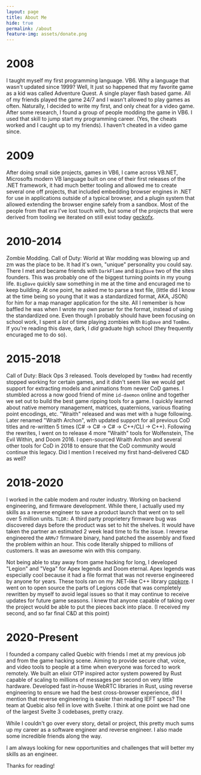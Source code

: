 ```yaml
---
layout: page
title: About Me
hide: true
permalink: /about
feature-img: assets/donate.png
---
```


# 2008
I taught myself my first programming language. VB6. Why a language that wasn't updated since 1999? Well, It just so happened that my favorite game as a kid was called Adventure Quest. A single player flash based game. All of my friends played the game 24/7 and I wasn't allowed to play games as often. Naturally, I decided to write my first, and only cheat for a video game. After some research, I found a group of people modding the game in VB6. I used that skill to jump start my programming career. (Yes, the cheats worked and I caught up to my friends). I haven't cheated in a video game since.

# 2009
After doing small side projects, games in VB6, I came across VB.NET, Microsofts modern VB language built on one of their first releases of the .NET framework, it had much better tooling and allowed me to create several one off projects, that included embedding browser engines in .NET for use in applications outside of a typical browser, and a plugin system that allowed extending the browser engine safely from a sandbox. Most of the people from that era I've lost touch with, but some of the projects that were derived from tooling we iterated on still exist today [geckofx](https://www.nuget.org/profiles/geckofx).

# 2010-2014
Zombie Modding. Call of Duty: World at War modding was blowing up and zm was the place to be. It had it's own, "unique" personality you could say. There I met and became friends with `DarkFlame` and `BigDave` two of the sites founders. This was probably one of the biggest turning points in my young life. `BigDave` quickly saw something in me at the time and encuraged me to keep building. At one point, he asked me to parse a text file, (little did I know at the time being so young that it was a standardized format, AKA, JSON) for him for a map manager application for the site. All I remember is how baffled he was when I wrote my own parser for the format, instead of using the standardized one. Even though I probably should have been focusing on school work, I spent a _lot_ of time playing zombies with `BigDave` and `TomBmx`. If you're reading this dave, dark, I _did_ graduate high school (they frequently encuraged me to do so).

# 2015-2018
Call of Duty: Black Ops 3 released. Tools developed by `TomBmx` had recently stopped working for certain games, and it didn't seem like we would get support for extracting models and animations from newer CoD games. I stumbled across a now good friend of mine `id-daemon` online and together we set out to build the best game ripping tools for a game. I quickly learned about native memory management, matrices, quaternions, various floating point encodings, etc. "Wraith" released and was met with a huge following. Later renamed "Wraith Archon", with updated support for all previous CoD titles and re-written 5 times (C# -> C# -> C# -> C++/CLI -> C++). Following the rewrites, I went on to release 4 more "Wraith" tools for Wolfenstein, The Evil Within, and Doom 2016. I open-sourced Wraith Archon and several other tools for CoD in 2018 to ensure that the CoD community would continue this legacy. Did I mention I received my first hand-delivered C&D as well?

# 2018-2020
I worked in the cable modem and router industry. Working on backend engineering, and firmware development. While there, I actually used my skills as a reverse engineer to save a product launch that went on to sell over 5 million units. `TLDR:` A third party proprietery firmware bug was discovered days before the product was set to hit the shelves. It would have taken the partner an estimated 2 week lead time to fix the issue. I reverse engineered the `ARMv7` firmware binary, hand patched the assembly and fixed the problem within an hour. This code literally shipped to millions of customers. It was an awesome win with this company.

Not being able to stay away from game hacking for long, I developed "Legion" and "Vega" for Apex legends and Doom eternal. Apex legends was especially cool because it had a file format that was not reverse engineered by anyone for years. These tools ran on my .NET-like C++ library [cppkore](https://github.com/dtzxporter/cppkore/). I went on to open source the parts of Legions code that was completely rewritten by myself to avoid legal issues so that it may continue to receive updates for future game seasons. I knew that anyone capable of taking over the project would be able to put the pieces back into place. (I received my second, and so far final C&D at this point)

# 2020-Present
I founded a company called Quebic with friends I met at my previous job and from the game hacking scene. Aiming to provide secure chat, voice, and video tools to people at a time when everyone was forced to work remotely. We built an elixir OTP inspired actor system powered by Rust capable of scaling to millions of messages per second on very little hardware. Developed fast in-house WebRTC libraries in Rust, using reverse engineering to ensure we had the best cross-browser experience, did I mention that reverse engineering is easier than reading IEFT specs? The team at Quebic also fell in love with Svelte. I think at one point we had one of the largest Svelte 3 codebases, pretty crazy.

While I couldn't go over every story, detail or project, this pretty much sums up my career as a software engineer and reverse engineer. I also made some incredible friends along the way.

I am always looking for new opportunities and challenges that will better my skills as an engineer.

Thanks for reading!